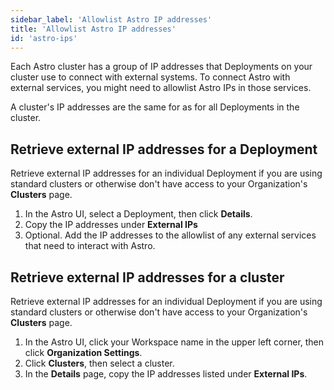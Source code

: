 ```yaml
---
sidebar_label: 'Allowlist Astro IP addresses'
title: 'Allowlist Astro IP addresses'
id: 'astro-ips'
---
```


Each Astro cluster has a group of IP addresses that Deployments on your cluster use to connect with external systems. To connect Astro with external services, you might need to allowlist Astro IPs in those services.

A cluster's IP addresses are the same for as for all Deployments in the cluster.

## Retrieve external IP addresses for a Deployment

Retrieve external IP addresses for an individual Deployment if you are using standard clusters or otherwise don't have access to your Organization's **Clusters** page.

1. In the Astro UI, select a Deployment, then click **Details**.
2. Copy the IP addresses under **External IPs**
3. Optional. Add the IP addresses to the allowlist of any external services that need to interact with Astro.

## Retrieve external IP addresses for a cluster

Retrieve external IP addresses for an individual Deployment if you are using standard clusters or otherwise don't have access to your Organization's **Clusters** page.

1. In the Astro UI, click your Workspace name in the upper left corner, then click **Organization Settings**.
2. Click **Clusters**, then select a cluster.
3. In the **Details** page, copy the IP addresses listed under **External IPs**.
